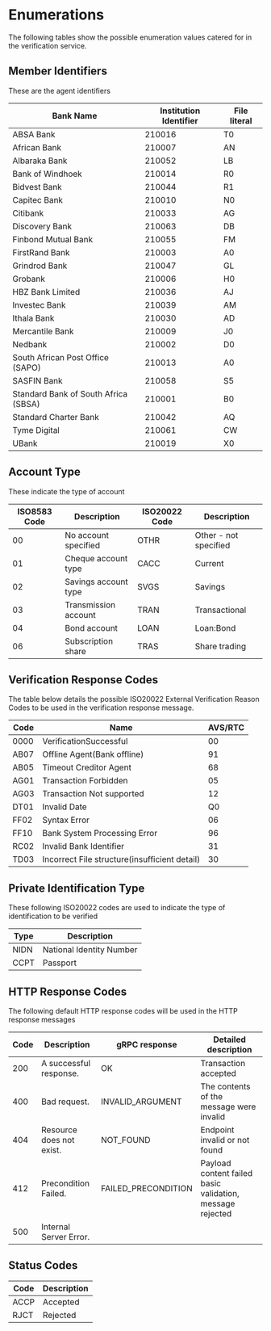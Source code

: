 # Enumerations

The following tables show the possible enumeration values catered for in the verification service.

## Member Identifiers 

These are the agent identifiers

Bank Name | Institution Identifier | File literal
--- | --- | ---
ABSA Bank | 210016 | T0
African Bank | 210007  | AN
Albaraka Bank | 210052  | LB
Bank of Windhoek | 210014 | R0
Bidvest Bank | 210044 | R1
Capitec Bank | 210010 | N0
Citibank |210033 | AG
Discovery Bank | 210063 | DB
Finbond Mutual Bank | 210055 | FM
FirstRand Bank | 210003 | A0
Grindrod Bank |210047 | GL
Grobank | 210006 | H0
HBZ Bank Limited | 210036 | AJ
Investec Bank | 210039 | AM
Ithala Bank | 210030 | AD
Mercantile Bank  |210009 | J0
Nedbank | 210002 | D0
South African Post Office (SAPO) | 210013 | A0
SASFIN Bank | 210058 | S5
Standard Bank of South Africa (SBSA) | 210001 | B0
Standard Charter Bank | 210042 | AQ
Tyme Digital | 210061 | CW
UBank | 210019 | X0

## Account Type

These indicate the type of account

ISO8583 Code | Description | ISO20022 Code | Description
------------ | ---------- | ------------- | -----------
00 | No account specified | OTHR | Other - not specified
01 | Cheque account type |CACC | Current
02 | Savings account type | SVGS | Savings
03 | Transmission account | TRAN | Transactional
04 | Bond account  | LOAN | Loan:Bond  
06 | Subscription share | TRAS | Share trading

## Verification Response Codes

The table below details the possible ISO20022 External Verification Reason Codes to be used in the verification response message.

|Code | Name | AVS/RTC
---- | ---------- | ----
0000 | VerificationSuccessful | 00
AB07 | Offline Agent(Bank offline) | 91
AB05 | Timeout Creditor Agent | 68
AG01 | Transaction Forbidden | 05
AG03 | Transaction Not supported | 12
DT01 | Invalid Date | Q0
FF02 | Syntax Error | 06
FF10 | Bank System Processing Error | 96
RC02 | Invalid Bank Identifier | 31
TD03 | Incorrect File structure(insufficient detail) | 30

## Private Identification Type

These following ISO20022 codes are used to indicate the type of identification to be verified

Type | Description
------------- | -----------
NIDN | National Identity Number
CCPT | Passport

## HTTP Response Codes

The following default HTTP response codes will be used in the HTTP response messages

Code | Description | gRPC response | Detailed description
----| -----------| -------------| --------
200 | A successful response. | OK | Transaction accepted
400 | Bad request. | INVALID_ARGUMENT | The contents of the message were invalid
404 | Resource does not exist. | NOT_FOUND | Endpoint invalid or not found
412 | Precondition Failed. | FAILED_PRECONDITION | Payload content failed basic validation, message rejected
500 | Internal Server Error.

## Status Codes

Code | Description
---- | ----------
ACCP | Accepted
RJCT | Rejected
